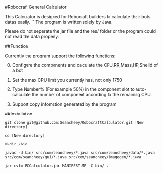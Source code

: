 #Robocraft General Calculator

This Calculator is designed for Robocraft builders to calculate their bots datas easily.
``
The program is written solely by Java.

Please do not seperate the jar file and the res/ folder or the program could not read the data properly.

##Function

Currently the program support the following functions:

0. Configure the components and calculate the CPU,RR,Mass,HP,Sheild of a bot

1. Set the max CPU limit you currently has, not only 1750

2. Type Number% (For example 50%) in the component slot to auto-calculate the number of component according to the remaining CPU.

3. Support copy infomation generated by the program

##Installation

	git clone git@github.com:Seancheey/RobocraftCalculator.git [New directory]

	cd [New directory]

	mkdir /bin

	javac -d bin/ src/com/seancheey/*.java src/com/seancheey/data/*.java src/com/seancheey/gui/*.java src/com/seancheey/imagegen/*.java

	jar cvfm RCCalculator.jar MANIFEST.MF -C bin/ .
